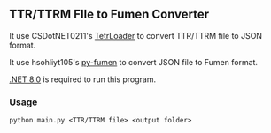 ## TTR/TTRM FIle to Fumen Converter

It use CSDotNET0211's [TetrLoader](https://github.com/CSDotNET0211/TetrLoader) to convert TTR/TTRM file to JSON format.

It use hsohliyt105's [py-fumen](https://github.com/hsohliyt105/py-fumen) to convert JSON file to Fumen format.

[.NET 8.0](https://dotnet.microsoft.com/download/dotnet/8.0) is required to run this program.


### Usage
```shell
python main.py <TTR/TTRM file> <output folder>
```